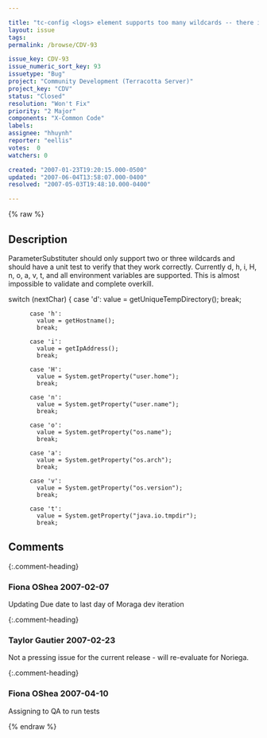 ```yaml
---

title: "tc-config <logs> element supports too many wildcards -- there is no unit test for these wildcards nor is it even possible to tests all scenarios"
layout: issue
tags: 
permalink: /browse/CDV-93

issue_key: CDV-93
issue_numeric_sort_key: 93
issuetype: "Bug"
project: "Community Development (Terracotta Server)"
project_key: "CDV"
status: "Closed"
resolution: "Won't Fix"
priority: "2 Major"
components: "X-Common Code"
labels: 
assignee: "hhuynh"
reporter: "eellis"
votes:  0
watchers: 0

created: "2007-01-23T19:20:15.000-0500"
updated: "2007-06-04T13:58:07.000-0400"
resolved: "2007-05-03T19:48:10.000-0400"

---
```




{% raw %}



## Description

<div markdown="1" class="description">

ParameterSubstituter should only support two or three wildcards and should have a unit test to verify that they work correctly. Currently d, h, i, H, n, o, a, v, t, and all environment variables are supported. This is almost impossible to validate and complete overkill.


switch (nextChar) \{
          case 'd':
            value = getUniqueTempDirectory();
            break;

          case 'h':
            value = getHostname();
            break;

          case 'i':
            value = getIpAddress();
            break;

          case 'H':
            value = System.getProperty("user.home");
            break;

          case 'n':
            value = System.getProperty("user.name");
            break;

          case 'o':
            value = System.getProperty("os.name");
            break;

          case 'a':
            value = System.getProperty("os.arch");
            break;

          case 'v':
            value = System.getProperty("os.version");
            break;

          case 't':
            value = System.getProperty("java.io.tmpdir");
            break;

</div>

## Comments


{:.comment-heading}
### **Fiona OShea** <span class="date">2007-02-07</span>

<div markdown="1" class="comment">

Updating Due date to last day of Moraga dev iteration

</div>


{:.comment-heading}
### **Taylor Gautier** <span class="date">2007-02-23</span>

<div markdown="1" class="comment">

Not a pressing issue for the current release - will re-evaluate for Noriega.

</div>


{:.comment-heading}
### **Fiona OShea** <span class="date">2007-04-10</span>

<div markdown="1" class="comment">

Assigning to QA to run tests

</div>



{% endraw %}
